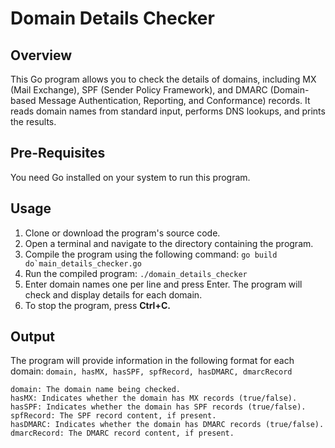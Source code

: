 # Domain Details Checker

## Overview

This Go program allows you to check the details of domains, including MX (Mail Exchange), SPF (Sender Policy Framework), 
and DMARC (Domain-based Message Authentication, Reporting, and Conformance) records. It reads domain names from standard 
input, performs DNS lookups, and prints the results.

## Pre-Requisites

You need Go installed on your system to run this program.

## Usage
1. Clone or download the program's source code.
2. Open a terminal and navigate to the directory containing the program.
3. Compile the program using the following command:
  ```go build do`main_details_checker.go```
4. Run the compiled program: ```./domain_details_checker```
5. Enter domain names one per line and press Enter. The program will check and display details for each domain.
6. To stop the program, press **Ctrl+C.**

## Output
The program will provide information in the following format for each domain:
```domain, hasMX, hasSPF, spfRecord, hasDMARC, dmarcRecord```

    domain: The domain name being checked.
    hasMX: Indicates whether the domain has MX records (true/false).
    hasSPF: Indicates whether the domain has SPF records (true/false).
    spfRecord: The SPF record content, if present.
    hasDMARC: Indicates whether the domain has DMARC records (true/false).
    dmarcRecord: The DMARC record content, if present.
